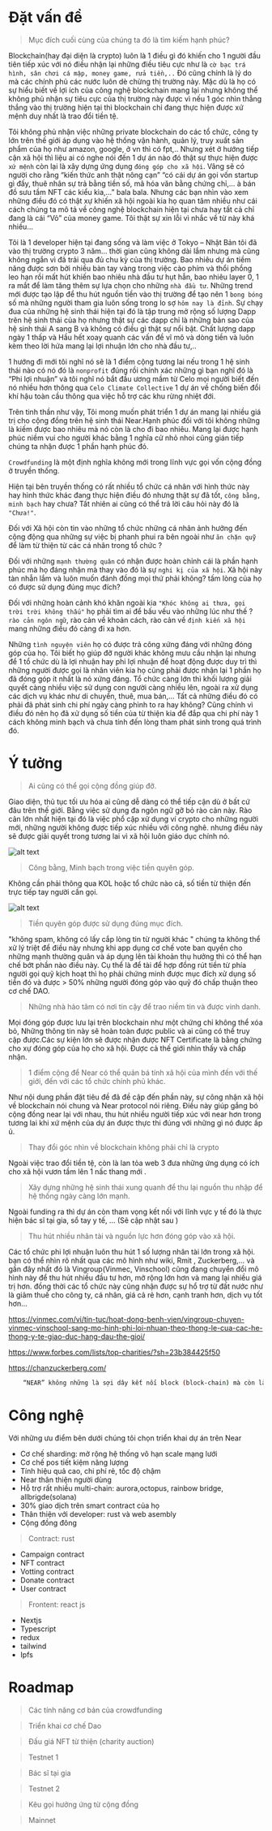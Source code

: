 # Đặt vấn đề

> Mục đích cuối cùng của chúng ta đó là tìm kiếm hạnh phúc?

Blockchain(hay đại diện là crypto) luôn là 1 điều gì đó khiến cho 1 người đầu tiên tiếp xúc với nó điều nhận lại những điều tiêu cực như là `cờ bạc trá hình, sân chơi cá mập, money game, rửa tiền,..` Đó cũng chính là lý do mà các chính phủ các nước luôn dè chừng thị trường này. Mặc dù là họ có sự hiểu biết về lợi ích của công nghệ blockchain mang lại nhưng không thể không phủ nhận sự tiêu cực của thị trường này được vì nếu 1 góc nhìn thẳng thắng vào thị trường hiện tại thì blockchain chỉ đang thực hiện được xứ mệnh duy nhất là trao đổi tiền tệ.

Tôi không phủ nhận việc những private blockchain do các tổ chức, công ty lớn trên thế giới áp dụng vào hệ thống vận hành, quản lý, truy xuất sản phẩm của họ như amazon, google, ở vn thì có fpt,.. Nhưng xét ở hướng tiếp cận xã hội thì liệu ai có nghe nói đến 1 dự án nào đó thật sự thực hiện được `xứ mệnh` còn lại là xây dựng ứng dụng `đóng góp cho xã hội`. Vâng sẽ có người cho rằng “kiến thức anh thật nông cạn” “có cái dự án gọi vốn startup gì đấy, thuê nhân sự trả bằng tiền số, mã hóa văn bằng chứng chỉ,... à bán đồ sưu tầm NFT các kiểu kìa,…” bala bala. Nhưng các bạn nhìn vào xem những điều đó có thật xự khiến xã hội ngoài kia họ quan tâm nhiều như cái cách chúng ta mô tả về công nghệ blockchain hiện tại chưa hay tất cả chỉ đang là cái “Vỏ” của money game. Tôi thật sự xin lỗi vì nhắc về từ này khá nhiều…

Tôi là 1 developer hiện tại đang sống và làm việc ở Tokyo – Nhật Bản tôi đã vào thị trường crypto 3 năm… thời gian cũng không dài lắm nhưng mà cũng không ngắn vì đã trải qua đủ chu kỳ của thị trường. Bao nhiêu dự án tiềm năng được sơn bởi nhiều bàn tay vàng trong việc cào phím và thổi phồng leo hạn rồi mất hút khiến bao nhiêu nhà đầu tư hụt hẫn, bao nhiêu layer 0, 1 ra mắt để làm tăng thêm sự lựa chọn cho những `nhà đầu tư`. Những trend mới được tạo lập để thu hút nguồn tiền vào thị trường để tạo nên 1 `bong bóng` số mà những người tham gia luôn sống trong lo sợ `hôm nay là đỉnh`.
Sự chạy đua của những hệ sinh thái hiện tại đó là tập trung mở rộng số lượng Dapp trên hệ sinh thái của họ nhưng thật sự các dapp chỉ là những bản sao của hệ sinh thái A sang B và không có điều gì thật sự nổi bật. Chất lượng dapp ngày 1 thấp và Hầu hết xoay quanh các vấn đề vĩ mô và dòng tiền và luôn kèm theo lời hứa mang lại lợi nhuận lớn cho nhà đầu tư,..

1 hướng đi mới tôi nghĩ nó sẽ là 1 điểm cộng tương lai nếu trong 1 hệ sinh thái nào có nó đó là `nonprofit` đúng rồi chính xác những gì bạn nghĩ đó là “Phi lợi nhuận” và tôi nghĩ nó bắt đầu ương mầm từ Celo mọi người biết đến nó nhiều hơn thông qua `Celo Climate Collective` 1 dự án về chống biến đổi khí hậu toàn cầu thông qua việc hỗ trợ các khu rừng nhiệt đới.

Trên tinh thần như vậy, Tôi mong muốn phát triển 1 dự án mang lại nhiều giá trị cho cộng đồng trên hệ sinh thái Near.Hạnh phúc đối với tôi không những là kiếm được bao nhiêu mà nó còn là cho đi bao nhiêu. Mang lại được hạnh phúc niềm vui cho người khác bằng 1 nghĩa cử nhỏ nhoi cũng gián tiếp chúng ta nhận được 1 phần hạnh phúc đó.

`Crowdfunding` là một định nghĩa không mới trong lĩnh vực gọi vốn cộng đồng ở truyền thống.

Hiện tại bên truyền thống có rất nhiều tổ chức cá nhân với hình thức này hay hình thức khác đang thực hiện điều đó nhưng thật sự đã tốt, `công bằng, minh bạch` hay chưa? Tất nhiên ai cũng có thể trả lời câu hỏi này đó là `"Chưa!"`.

Đối với Xã hội còn tin vào những tổ chức những cá nhân ảnh hưởng đến cộng động qua những sự việc bị phanh phui ra bên ngoài như `ăn chặn quỹ` để làm từ thiện từ các cá nhân trong tổ chức ?

Đối với những `mạnh thường quân` có nhận được hoàn chỉnh cái là phần hạnh phúc mà họ đáng nhận mà thay vào đó là sự `nghi kị của xã hội`. Xã hội này tàn nhẫn lắm và luôn muốn đánh đồng mọi thứ phải không?
tấm lòng của họ có được sử dụng đúng mục đích?

Đối với những hoàn cảnh khó khăn ngoài kia `"Khóc không ai thưa, gọi trời trời không thấu"` họ phải tìm ai để bấu vếu vào những lúc như thế ? `rào cản ngôn ngữ`, rào cản về khoản cách, rào cản về `định kiến xã hội` mang những điều đó càng đi xa hơn.

Những `tình nguyện viên` họ có được trả công xứng đáng với những đóng góp của họ. Tôi biết họ giúp đỡ người khác không mưu cầu nhận lại nhưng để 1 tổ chức dù là lợi nhuận hay phi lợi nhuận để hoạt động được duy trì thì những người được gọi là nhân viên kia họ cũng phải được nhận lại 1 phần họ đã đóng góp ít nhất là nó xứng đáng. Tổ chức càng lớn thì khối lượng giải quyết càng nhiều việc sử dụng con người càng nhiều lên, ngoài ra xử dụng các dịch vụ khác như di chuyển, thuê, mua bán,... Tất cả những điều đó có phải đã phát sinh chi phí ngày càng phình to ra hay không? Cũng chính vì điều đó nên họ đã xử dụng số tiền của từ thiện kia để đắp qua chi phí này 1 cách không minh bạch và chưa tính đến lòng tham phát sinh trong quá trình đó.

# Ý tưởng

> Ai cũng có thể gọi cộng đồng giúp đỡ.

Giao diện, thủ tục tối ưu hóa ai cũng dễ dàng có thể tiếp cận dù ở bất cứ đâu trên thế giới. Bằng việc sử dụng đa ngôn ngữ gỡ bỏ rào cản này. Rào cản lớn nhất hiện tại đó là việc phổ cập xử dụng ví crypto cho những người mới, những người không được tiếp xúc nhiều với công nghê. nhưng điều này sẽ được giải quyết trong tương lai vì xã hội luôn giáo dục chính nó.

![alt text](https://picscout.com/wp-content/uploads/2016/11/Insights-for-Everyone-Who-is-it-for-1024x614.jpg)

> Công bằng, Minh bạch trong việc tiền quyên góp.

Không cần phải thông qua KOL hoặc tổ chức nào cả, số tiền từ thiện đến trực tiếp tay người cần gọi.

![alt text](https://www.quanlynhanuoc.vn/wp-content/uploads/2019/08/1-1002.jpg)

> Tiền quyên góp được sử dụng đúng mục đích.

"không spam, không có lấy cắp lòng tin từ người khác " chúng ta không thể xử lý triệt để điều này nhưng khi app dụng cơ chế vote ban quyền cho những mạnh thường quân và áp dụng lên tài khoản thụ hưởng thì có thể hạn chế bớt phần nào điều này. Cụ thể là để tài để hợp đồng rút tiền từ phía người gọi quỹ kịch hoạt thì họ phải chứng minh được mục đích xử dụng số tiền đó và được > 50% những người đóng góp vào quỹ đó chấp thuận theo cơ chế DAO.

> Những nhà hảo tâm có nơi tin cậy để trao niềm tin và được vinh danh.

Mọi đóng góp được lưu lại trên blockchain như một chứng chỉ không thể xóa bỏ, Những thông tin này sẽ hoàn toàn được public và ai cũng có thể truy cập được.Các sự kiện lớn sẽ được nhận được NFT Certificate là bằng chứng cho xự đóng góp của họ cho xã hội. Được cả thế giới nhìn thấy và chấp nhận.

> 1 điểm cộng để Near có thể quản bá tính xã hội của mình đến với thế giới, đến với các tổ chức chính phủ khác.

Như nội dung phần đặt tiêu đề đã đề cập đến phần này, sự công nhận xã hội về blockchain nói chung và Near protocol nói riêng. Điều này giúp gắng bó cộng đồng near lại với nhau, thu hút nhiều người tiếp xúc với near hơn trong tương lai khi xứ mệnh của dự án được thực thi đúng với những gì nó được ấp ủ.

> Thay đổi góc nhìn về blockchain không phải chỉ là crypto

Ngoài việc trao đổi tiền tệ, còn là lan tỏa web 3 đưa những ứng dụng có ích cho xã hội vươn tầm lên 1 nấc thang mới .

> Xây dựng những hệ sinh thái xung quanh để thu lại nguồn thu nhập để hệ thống ngày càng lớn mạnh.

Ngoài funding ra thì dự án còn tham vọng kết nối với lĩnh vực y tế đó là thực hiện bác sĩ tại gia, sổ tay y tế, ... (Sẽ cập nhật sau )

> Thu hút nhiều nhân tài và nguồn lực hơn đóng góp vào xã hội.

Các tổ chức phi lợi nhuận luôn thu hút 1 số lượng nhân tài lớn trong xã hội. bạn có thể nhìn rõ nhất qua các mô hình như wiki, Rmit , Zuckerberg,... và gần đây nhất đó là Vingroup(Vinmec, Vinschool) cũng đang chuyển đổi mô hình này để thu hút nhiều đầu tư hơn, mở rộng lớn hơn và mang lại nhiều giá trị hơn. đồng thời các tổ chức này cũng nhận được sự hổ trợ từ đất nước như là giảm thuế cho công ty, cá nhân, giá cả rẻ hơn, cạnh tranh hơn, dịch vụ tốt hơn...

https://vinmec.com/vi/tin-tuc/hoat-dong-benh-vien/vingroup-chuyen-vinmec-vinschool-sang-mo-hinh-phi-loi-nhuan-theo-thong-le-cua-cac-he-thong-y-te-giao-duc-hang-dau-the-gioi/

https://www.forbes.com/lists/top-charities/?sh=23b384425f50

https://chanzuckerberg.com/

```bash
    “NEAR” không những là sợi dây kết nối block (block-chain) mà còn là sợi dây vô hình mang mọi người đến GẦN nhau hơn.
```

# Công nghệ

Với những ưu điểm bên dưới chúng tôi chọn triển khai dự án trên Near

- Cơ chế sharding: mở rộng hệ thống vô hạn scale mạng lưới
- Cơ chế pos tiết kiệm năng lượng
- Tính hiệu quả cao, chi phí rẻ, tốc độ chậm
- Near thân thiện người dùng
- Hỗ trợ rất nhiều multi-chain: aurora,octopus, rainbow bridge, allbrigde(solana)
- 30% giao dịch trên smart contract của họ
- Thân thiện với developer: rust và web asembly
- Cộng đồng đông

> Contract: rust

- Campaign contract
- NFT contract
- Votting contract
- Donate contract
- User contract

> Frontent: react js

- Nextjs
- Typescript
- redux
- tailwind
- Ipfs

# Roadmap

> Các tính năng cơ bản của crowdfunding

> Triển khai cơ chế Dao

> Đấu giá NFT từ thiện (charity auction)

> Testnet 1

> Bác sĩ tại gia

> Testnet 2

> Kêu gọi hưởng ứng từ cộng đồng

> Mainnet
